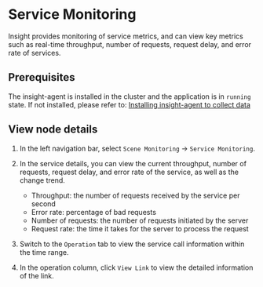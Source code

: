 # Service Monitoring

Insight provides monitoring of service metrics, and can view key metrics such as real-time throughput, number of requests, request delay, and error rate of services.

## Prerequisites

The insight-agent is installed in the cluster and the application is in `running` state. If not installed, please refer to: [Installing insight-agent to collect data](../../quickstart/install-agent.md)

## View node details

1. In the left navigation bar, select `Scene Monitoring` -> `Service Monitoring`.

    

2. In the service details, you can view the current throughput, number of requests, request delay, and error rate of the service, as well as the change trend.

    - Throughput: the number of requests received by the service per second
    - Error rate: percentage of bad requests
    - Number of requests: the number of requests initiated by the server
    - Request rate: the time it takes for the server to process the request

3. Switch to the `Operation` tab to view the service call information within the time range.

    

4. In the operation column, click `View Link` to view the detailed information of the link.